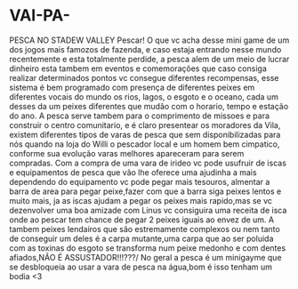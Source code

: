 # VAI-PA-
PESCA NO STADEW VALLEY
Pescar! O que vc acha desse mini game de um dos jogos mais famozos de fazenda, e caso estaja entrando nesse mundo recentemente e esta totalmente perdide, a pesca alem de um meio de lucrar dinheiro esta tambem em eventos e comemorações que caso consiga realizar determinados pontos vc consegue diferentes recompensas, esse sistema é bem programado com presença de diferentes peixes em diferentes vocais do mundo os rios, lagos, o esgoto e o oceano, cada um desses da um peixes diferentes que mudão com o horario, tempo e estação do ano. 
A pesca serve tambem para o comprimento de missoes e para construir o centro comunitario, e é claro presentear os moradores da Vila, existem diferentes tipos de varas de pesca que sem disponibilizadas para nós quando na loja do Willi o pescador local e um homem bem cimpatico, conforme sua evolução varas melhores apareceram para serem compradas. 
Com a compra de uma vara de irideo vc pode usufruir de iscas e equipamentos de pesca que vão lhe oferece uma ajudinha a mais dependendo do equipamento vc pode pegar mais tesouros, almentar a barra de area para pegar peixe,fazer com que a barra siga peixes lentos e muito mais, ja as iscas ajudam a pegar os peixes mais rapido,mas se vc dezenvolver uma boa amizade com Linus vc consiguira uma receita de isca onde ao pescar tem chance de pegar 2 peixes iguais ao envez de um.
A tambem peixes lendairos que são estremamente complexos ou nem tanto de conseguir um deles é a carpa mutante,uma carpa que ao ser poluida  com as toxinas do esgoto se transforma num peixe medonho e com dentes afiados,NÃO É ASSUSTADOR!!!???/
No geral a pesca é um minigayme que se desbloqueia ao usar a vara de pesca na água,bom é isso tenham um bodia <3
